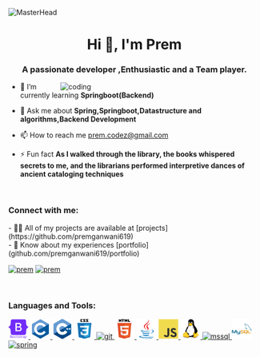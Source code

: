 ![MasterHead](https://repository-images.githubusercontent.com/588181932/e36ec678-7984-4cdd-8e4c-a3932772ff8e)
<h1 align="center">Hi 👋, I'm Prem</h1>
<h3 align="center">A passionate  developer ,Enthusiastic and a Team player.</h3>

 <img margin="50"  align="right" alt="coding" width="400"  src="https://i.pinimg.com/originals/81/17/8b/81178b47a8598f0c81c4799f2cdd4057.gif"  /> 

- 🌱 I’m currently learning **Springboot(Backend)**

- 💬 Ask me about **Spring,Springboot,Datastructure and algorithms,Backend Development**

- 📫 How to reach me <a href="mailto:prem.codez@gmail.com">prem.codez@gmail.com</a>

- ⚡ Fun fact **As I walked through the library, the books whispered secrets to me, and the librarians performed interpretive dances of ancient cataloging techniques**
<p align="left">
 &nbsp;
</p>
<h3 align="left">Connect with me:</h3>
- 👨‍💻 All of my projects are available at [projects](https://github.com/premganwani619)
<br>
- 📄 Know about my experiences [portfolio](github.com/premganwani619/portfolio)
<br>
<p align="left">
<a href="https://www.linkedin.com/in/prem-ganwani/" target="blank"><img margin="50" align="center" src="https://raw.githubusercontent.com/rahuldkjain/github-profile-readme-generator/master/src/images/icons/Social/linked-in-alt.svg" alt="prem" height="30" width="40" /></a>
<a href="https://instagram.com/prem_.says_" target="blank"><img margin="50" align="center" src="https://raw.githubusercontent.com/rahuldkjain/github-profile-readme-generator/master/src/images/icons/Social/instagram.svg" alt="prem" height="30" width="40" /></a>
</p>




<p align="left">
 &nbsp;
</p>

<p align="left">
   <h3 align="left">Languages and Tools:</h3>
<p align="left"> <a href="https://getbootstrap.com" target="_blank" rel="noreferrer"> <img src="https://raw.githubusercontent.com/devicons/devicon/master/icons/bootstrap/bootstrap-plain-wordmark.svg" alt="bootstrap" width="40" height="40"/> </a> <a href="https://www.cprogramming.com/" target="_blank" rel="noreferrer"> <img src="https://raw.githubusercontent.com/devicons/devicon/master/icons/c/c-original.svg" alt="c" width="40" height="40"/> </a> <a href="https://www.w3schools.com/cpp/" target="_blank" rel="noreferrer"> <img src="https://raw.githubusercontent.com/devicons/devicon/master/icons/cplusplus/cplusplus-original.svg" alt="cplusplus" width="40" height="40"/> </a> <a href="https://www.w3schools.com/css/" target="_blank" rel="noreferrer"> <img src="https://raw.githubusercontent.com/devicons/devicon/master/icons/css3/css3-original-wordmark.svg" alt="css3" width="40" height="40"/> </a> <a href="https://git-scm.com/" target="_blank" rel="noreferrer"> <img src="https://www.vectorlogo.zone/logos/git-scm/git-scm-icon.svg" alt="git" width="40" height="40"/> </a> <a href="https://www.w3.org/html/" target="_blank" rel="noreferrer"> <img src="https://raw.githubusercontent.com/devicons/devicon/master/icons/html5/html5-original-wordmark.svg" alt="html5" width="40" height="40"/> </a> <a href="https://www.java.com" target="_blank" rel="noreferrer"> <img src="https://raw.githubusercontent.com/devicons/devicon/master/icons/java/java-original.svg" alt="java" width="40" height="40"/> </a> <a href="https://developer.mozilla.org/en-US/docs/Web/JavaScript" target="_blank" rel="noreferrer"> <img src="https://raw.githubusercontent.com/devicons/devicon/master/icons/javascript/javascript-original.svg" alt="javascript" width="40" height="40"/> </a> <a href="https://www.linux.org/" target="_blank" rel="noreferrer"> <img src="https://raw.githubusercontent.com/devicons/devicon/master/icons/linux/linux-original.svg" alt="linux" width="40" height="40"/> </a> <a href="https://www.microsoft.com/en-us/sql-server" target="_blank" rel="noreferrer"> <img src="https://www.svgrepo.com/show/303229/microsoft-sql-server-logo.svg" alt="mssql" width="40" height="40"/> </a> <a href="https://www.mysql.com/" target="_blank" rel="noreferrer"> <img src="https://raw.githubusercontent.com/devicons/devicon/master/icons/mysql/mysql-original-wordmark.svg" alt="mysql" width="40" height="40"/> </a> <a href="https://spring.io/" target="_blank" rel="noreferrer"> <img src="https://www.vectorlogo.zone/logos/springio/springio-icon.svg" alt="spring" width="40" height="40"/> </a> </p>

</p>







 
  











